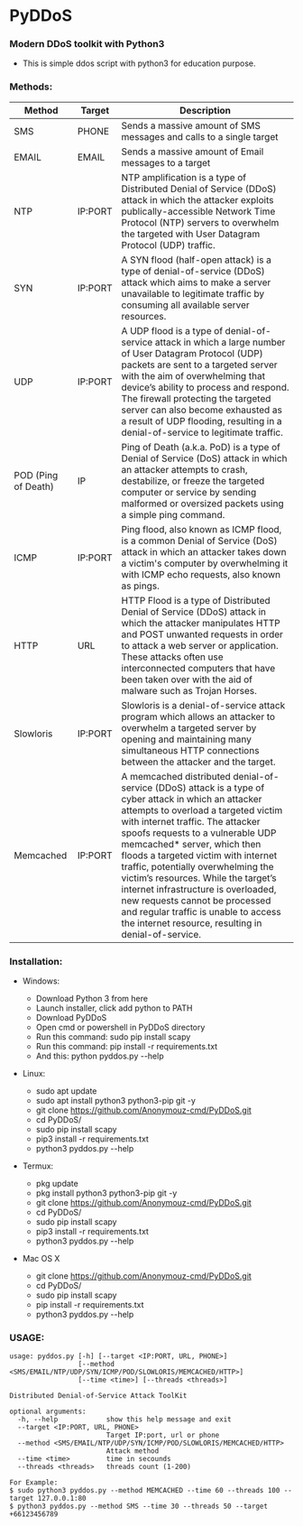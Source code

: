 # PyDDoS
### Modern DDoS toolkit with Python3
* This is simple ddos script with python3 for education purpose.

### Methods:
| Method               |   Target   | Description |
| ---------------------| -----------|-------------|
| SMS                  | PHONE     | Sends a massive amount of SMS messages and calls to a single target |
| EMAIL                | EMAIL     | Sends a massive amount of Email messages to a target |
| NTP                  | IP:PORT    | NTP amplification is a type of Distributed Denial of Service (DDoS) attack in which the attacker exploits publically-accessible Network Time Protocol (NTP) servers to overwhelm the targeted with User Datagram Protocol (UDP) traffic. |
| SYN                  | IP:PORT    | A SYN flood (half-open attack) is a type of denial-of-service (DDoS) attack which aims to make a server unavailable to legitimate traffic by consuming all available server resources. |
| UDP                  | IP:PORT    | A UDP flood is a type of denial-of-service attack in which a large number of User Datagram Protocol (UDP) packets are sent to a targeted server with the aim of overwhelming that device’s ability to process and respond. The firewall protecting the targeted server can also become exhausted as a result of UDP flooding, resulting in a denial-of-service to legitimate traffic. |
| POD (Ping of Death)  | IP         | Ping of Death (a.k.a. PoD) is a type of Denial of Service (DoS) attack in which an attacker attempts to crash, destabilize, or freeze the targeted computer or service by sending malformed or oversized packets using a simple ping command. |
| ICMP                 | IP:PORT    | Ping flood, also known as ICMP flood, is a common Denial of Service (DoS) attack in which an attacker takes down a victim's computer by overwhelming it with ICMP echo requests, also known as pings. |
| HTTP                 | URL        | HTTP Flood is a type of Distributed Denial of Service (DDoS) attack in which the attacker manipulates HTTP and POST unwanted requests in order to attack a web server or application. These attacks often use interconnected computers that have been taken over with the aid of malware such as Trojan Horses. |
| Slowloris            | IP:PORT    | Slowloris is a denial-of-service attack program which allows an attacker to overwhelm a targeted server by opening and maintaining many simultaneous HTTP connections between the attacker and the target. |
| Memcached            | IP:PORT    | A memcached distributed denial-of-service (DDoS) attack is a type of cyber attack in which an attacker attempts to overload a targeted victim with internet traffic. The attacker spoofs requests to a vulnerable UDP memcached* server, which then floods a targeted victim with internet traffic, potentially overwhelming the victim’s resources. While the target’s internet infrastructure is overloaded, new requests cannot be processed and regular traffic is unable to access the internet resource, resulting in denial-of-service. |

### Installation:
* Windows:
  * Download Python 3 from here
  * Launch installer, click add python to PATH
  * Download PyDDoS
  * Open cmd or powershell in PyDDoS directory
  * Run this command: sudo pip install scapy
  * Run this command: pip install -r requirements.txt
  * And this: python pyddos.py --help
  
* Linux:
  * sudo apt update
  * sudo apt install python3 python3-pip git -y
  * git clone https://github.com/Anonymouz-cmd/PyDDoS.git
  * cd PyDDoS/
  * sudo pip install scapy
  * pip3 install -r requirements.txt
  * python3 pyddos.py --help

* Termux:
  * pkg update
  * pkg install python3 python3-pip git -y
  * git clone https://github.com/Anonymouz-cmd/PyDDoS.git
  * cd PyDDoS/
  * sudo pip install scapy
  * pip3 install -r requirements.txt
  * python3 pyddos.py --help

* Mac OS X
  * git clone https://github.com/Anonymouz-cmd/PyDDoS.git
  * cd PyDDoS/
  * sudo pip install scapy
  * pip install -r requirements.txt
  * python3 pyddos.py --help
 
### USAGE:
```
usage: pyddos.py [-h] [--target <IP:PORT, URL, PHONE>]
                 [--method <SMS/EMAIL/NTP/UDP/SYN/ICMP/POD/SLOWLORIS/MEMCACHED/HTTP>]
                 [--time <time>] [--threads <threads>]

Distributed Denial-of-Service Attack ToolKit

optional arguments:
  -h, --help            show this help message and exit
  --target <IP:PORT, URL, PHONE>
                        Target IP:port, url or phone
  --method <SMS/EMAIL/NTP/UDP/SYN/ICMP/POD/SLOWLORIS/MEMCACHED/HTTP>
                        Attack method
  --time <time>         time in secounds
  --threads <threads>   threads count (1-200)

For Example:
$ sudo python3 pyddos.py --method MEMCACHED --time 60 --threads 100 --target 127.0.0.1:80
$ python3 pyddos.py --method SMS --time 30 --threads 50 --target +66123456789
```
